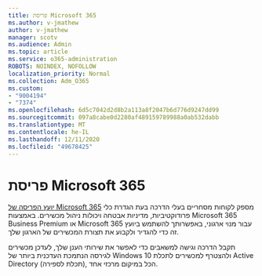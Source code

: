 ```yaml
---
title: פריסת Microsoft 365
ms.author: v-jmathew
author: v-jmathew
manager: scotv
ms.audience: Admin
ms.topic: article
ms.service: o365-administration
ROBOTS: NOINDEX, NOFOLLOW
localization_priority: Normal
ms.collection: Adm_O365
ms.custom:
- "9004194"
- "7374"
ms.openlocfilehash: 6d5c7042d2d8b2a113a8f2047b6d776d9247dd99
ms.sourcegitcommit: 097a8cabe0d2280af489159789988a0ab532dabb
ms.translationtype: MT
ms.contentlocale: he-IL
ms.lasthandoff: 12/11/2020
ms.locfileid: "49678425"
---
```

# <a name="deploy-microsoft-365"></a>פריסת Microsoft 365

[יועץ הפריסה של Microsoft 365](https://go.microsoft.com/fwlink/?linkid=2072646) מספק לקוחות מסחריים בעלי הדרכה בעת הגדרת כלי פרודוקטיביות, מדיניות אבטחה ויכולות ניהול מכשירים. באמצעות Microsoft 365 Business Premium או Microsoft 365 עבור מנוי ארגוני, באפשרותך להשתמש ביועץ זה כדי להגדיר ולקבוע את תצורת המכשירים של הארגון שלך.

תקבל הדרכה וגישה למשאבים כדי לאפשר את שירותי הענן שלך, לעדכן מכשירים לגירסה הנתמכת העדכנית ביותר של Windows 10 ולהצטרף למכשירים לתכלת Active Directory (תכלת לספירה), הכל במיקום מרכזי אחד.
